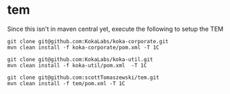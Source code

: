 tem
===

Since this isn't in maven central yet, execute the following to setup the TEM

    git clone git@github.com:KokaLabs/koka-corporate.git
    mvn clean install -f koka-corporate/pom.xml -T 1C
    
    git clone git@github.com:KokaLabs/koka-util.git
    mvn clean install -f koka-util/pom.xml  -T 1C
    
    git clone git@github.com:scottTomaszewski/tem.git
    mvn clean install -f tem/pom.xml -T 1C
